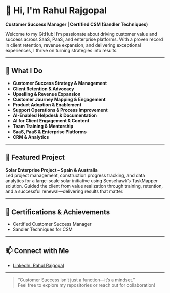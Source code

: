 # 👋 Hi, I'm Rahul Rajgopal

**Customer Success Manager | Certified CSM (Sandler Techniques)**

Welcome to my GitHub! I’m passionate about driving customer value and success across SaaS, PaaS, and enterprise platforms. With a proven record in client retention, revenue expansion, and delivering exceptional experiences, I thrive on turning strategies into results.

---

## 💼 What I Do
- **Customer Success Strategy & Management**
- **Client Retention & Advocacy**
- **Upselling & Revenue Expansion**
- **Customer Journey Mapping & Engagement**
- **Product Adoption & Enablement**
- **Support Operations & Process Improvement**
- **AI-Enabled Helpdesk & Documentation**
- **AI for Client Engagement & Content**
- **Team Training & Mentorship**
- **SaaS, PaaS & Enterprise Platforms**
- **CRM & Analytics**

---

## 🌟 Featured Project

**Solar Enterprise Project – Spain & Australia**  
Led project management, construction progress tracking, and data analytics for a large-scale solar initiative using Sensehawk’s TaskMapper solution. Guided the client from value realization through training, retention, and a successful renewal—delivering results that matter.

---

## 🏅 Certifications & Achievements
- Certified Customer Success Manager
- Sandler Techniques for CSM

---

## 📫 Connect with Me
- [LinkedIn: Rahul Rajgopal](https://www.linkedin.com/in/rahulrajgopal/)

---

> “Customer Success isn’t just a function—it’s a mindset.”  
Feel free to explore my repositories or reach out for collaboration!
